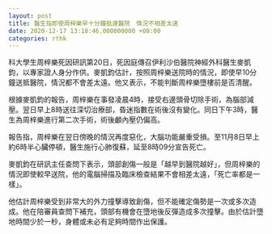 ```yaml
---
layout: post
title: 醫生指即使周梓樂早十分鐘抵達醫院　情況不相差太遠
date: 2020-12-17 13:18:46.000000000 +08:00
categories: rthk
---
```


科大學生周梓樂死因研訊第20日，死因庭傳召伊利沙伯醫院神經外科醫生麥凱鈞，以專家證人身分作供。麥凱鈞估計，按照周梓樂送院時的情況，即使早10分鐘送抵醫院，情況都不會差太遠。他又表示，不能判斷周梓樂墮樓前是否清醒。

根據麥凱鈞的報告，周梓樂在事發凌晨4時，接受右邊頭骨切除手術，為腦部減壓。翌日早上8時送往深切治療部，昏迷指數在術後沒有變化。同日下午3時，醫生為周梓樂進行第二次手術，術後顱內壓仍偏高。

報告指，周梓樂在翌日傍晚的情況再度惡化，大腦功能嚴重受損。至11月8日早上約6時半心臟停頓，醫生施行心肺復蘇，延至8時09分宣告死亡。

麥凱鈞在研訊主任查問下表示，頭部創傷一般是「越早到醫院越好」，但周梓樂的情況即使較早送院，他的電腦掃描及臨床檢查結果不會相差太遠，「死亡率都是一樣」。

他估計周梓樂受到非常大的外力撞擊導致創傷，但不能確定傷勢是一次或多次造成。他在陪審員查問下補充，頭部有機會在墮地後反彈造成多次撞擊。由於估計墮地時間少於一秒，身體或未必有足夠時間作出保護。
